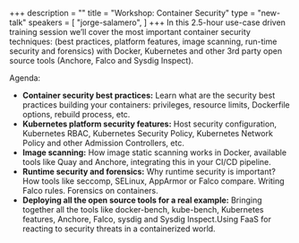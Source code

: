 +++
description = ""
title = "Workshop: Container Security"
type = "new-talk"
speakers = [
        "jorge-salamero",
]
+++
In this 2.5-hour use-case driven training session we’ll cover the most important container
security techniques: (best practices, platform features, image scanning, run-time security
and forensics) with Docker, Kubernetes and other 3rd party open source tools (Anchore,
Falco and Sysdig Inspect).

Agenda:

- **Container security best practices:** Learn what are the security best practices
building your containers: privileges, resource limits, Dockerfile options,
rebuild process, etc.
- **Kubernetes platform security features:** Host security configuration, Kubernetes RBAC,
Kubernetes Security Policy, Kubernetes Network Policy and other Admission Controllers, etc.
- **Image scanning:** How image static scanning works in Docker, available tools like
Quay and Anchore, integrating this in your CI/CD pipeline.
- **Runtime security and forensics:** Why runtime security is important? How tools like
seccomp, SELinux, AppArmor or Falco compare. Writing Falco rules. Forensics on containers.
- **Deploying all the open source tools for a real example:** Bringing together all the
tools like docker-bench, kube-bench, Kubernetes features, Anchore, Falco, sysdig and
Sysdig Inspect.Using FaaS for reacting to security threats in a containerized world.